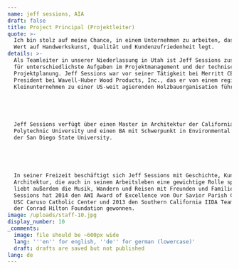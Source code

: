 ```yaml
---
name: jeff sessions, AIA
draft: false
title: Project Principal (Projektleiter)
quote: >-
  Ich bin stolz auf meine Chance, in einem Unternehmen zu arbeiten, das höchsten
  Wert auf Handwerkskunst, Qualität und Kundenzufriedenheit legt.
details: >-
  Als Teamleiter in unserer Niederlassung in Utah ist Jeff Sessions zuständig
  für unterschiedlichste Aufgaben im Projektmanagement und der technischen
  Projektplanung. Jeff Sessions war vor seiner Tätigkeit bei Merritt CEO & Vice
  President bei Wavell-Huber Wood Products, Inc., das er von einem regionalen
  Kleinunternehmen zu einer US-weit agierenden Holzbauorganisation führte.





  Jeff Sessions verfügt über einen Master in Architektur der California
  Polytechnic University und einen BA mit Schwerpunkt in Environmental Design
  der San Diego State University.





  In seiner Freizeit beschäftigt sich Jeff Sessions mit Geschichte, Kunst und
  Architektur, die auch in seinem Arbeitsleben eine gewichtige Rolle spielen. Er
  liebt außerdem die Musik, Wandern und Reisen mit Freunden und Familie. Jeff
  Sessions hat 2014 den AWI Award of Excellence von Our Savior Parish Church und
  USC Caruso Catholic Center und 2013 den Southern California IIDA Team Award
  der Conrad Hilton Foundation gewonnen.
image: /uploads/staff-10.jpg
display_number: 10
_comments:
  image: file should be ~600px wide
  lang: '''en'' for english, ''de'' for german (lowercase)'
  draft: drafts are saved but not published
lang: de
---
```

